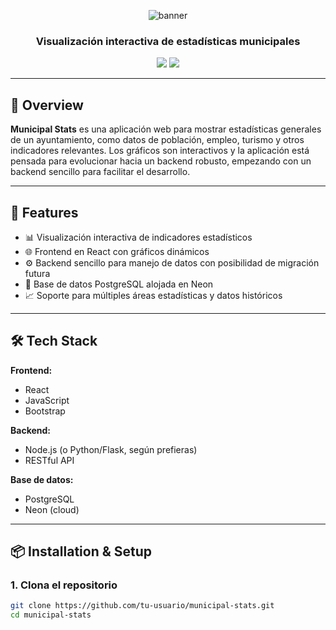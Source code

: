 <!-- Banner -->
<p align="center">
  <img src="https://capsule-render.vercel.app/api?type=waving&color=0:3A7BD5,100:00d2ff&height=180&section=header&text=Municipal%20Stats%20📊&fontSize=40&fontAlign=50&fontColor=ffffff" alt="banner"/>
</p>

<h3 align="center">Visualización interactiva de estadísticas municipales</h3>

<p align="center">
  <img src="https://img.shields.io/badge/Status-Planning-blue?style=flat-square" />
  <img src="https://img.shields.io/badge/License-MIT-green?style=flat-square" />
</p>

---

## 📌 Overview

**Municipal Stats** es una aplicación web para mostrar estadísticas generales de un ayuntamiento, como datos de población, empleo, turismo y otros indicadores relevantes. Los gráficos son interactivos y la aplicación está pensada para evolucionar hacia un backend robusto, empezando con un backend sencillo para facilitar el desarrollo.

---

## 🚀 Features

- 📊 Visualización interactiva de indicadores estadísticos
- 🌐 Frontend en React con gráficos dinámicos
- ⚙️ Backend sencillo para manejo de datos con posibilidad de migración futura
- 💾 Base de datos PostgreSQL alojada en Neon
- 📈 Soporte para múltiples áreas estadísticas y datos históricos

---

## 🛠️ Tech Stack

**Frontend:**

- React
- JavaScript
- Bootstrap

**Backend:**

- Node.js (o Python/Flask, según prefieras)
- RESTful API

**Base de datos:**

- PostgreSQL
- Neon (cloud)

---

## 📦 Installation & Setup

### 1. Clona el repositorio

```bash
git clone https://github.com/tu-usuario/municipal-stats.git
cd municipal-stats
